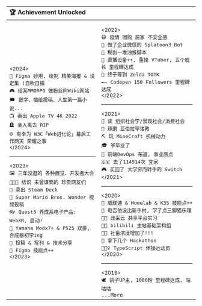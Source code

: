 <table>
<thead><tr><th colspan="3" align="left">🏆 Achievement Unlocked</th></tr></thead>
<tbody><tr>
<td>

<sub>&lt;2024&gt;</sub><br>
<kbd>🎨</kbd>&nbsp;&nbsp;<kbd>Figma 妙用, 绘制 精美海报 & 设定集 (自吹自擂</kbd><br>
<kbd>🎮</kbd>&nbsp;&nbsp;<kbd>给某MMORPG 做粉丝向Wiki网站</kbd><br>
<kbd>🗯️</kbd>&nbsp;&nbsp;<kbd>嵌字、插绘投稿、人生第一篇小说...</kbd><br>
<kbd>📺</kbd>&nbsp;&nbsp;<kbd>卖出 Apple TV 4K 2022</kbd><br>
<kbd>🪦</kbd>&nbsp;&nbsp;<kbd>亲人离去 RIP</kbd><br>
<kbd>🌐</kbd>&nbsp;&nbsp;<kbd>有幸为 W3C「Web进化论」幕后工作两天 荣耀之事</kbd><br>
<sup>&lt;/2024&gt;</sup>
<hr/>
<sub>&lt;2023&gt;</sub><br>
<kbd>🖼️</kbd>&nbsp;&nbsp;<kbd>三年没逛的 各种展览、开发者大会</kbd><br>
<kbd>🧑‍🤝‍🧑</kbd>&nbsp;&nbsp;<kbd>结识 未曾谋面的 珍贵网友们</kbd><br>
<kbd>🚂</kbd>&nbsp;&nbsp;<kbd>卖出 Steam Deck</kbd><br>
<kbd>🌺</kbd>&nbsp;&nbsp;<kbd>Super Mario Bros. Wonder 视频投稿</kbd><br>
<kbd>👓</kbd>&nbsp;&nbsp;<kbd>Quest3 养成系电子产品: WebXR, 启动!</kbd><br>
<kbd>🎹</kbd>&nbsp;&nbsp;<kbd>Yamaha Modx7+ & P525 双排, 合成器初学ing</kbd><br>
<kbd>📝</kbd>&nbsp;&nbsp;<kbd>投稿 & 写刊 & 技术分享</kbd><br>
<kbd>📐</kbd>&nbsp;&nbsp;<kbd>Figma 技能点++</kbd><br>
<sup>&lt;/2023&gt;</sup><br>

</td><td>

<sub>&lt;2022&gt;</sub><br>
<kbd>😷</kbd>&nbsp;&nbsp;<kbd>疫情 团购 居家 不安全感</kbd><br>
<kbd>🦑</kbd>&nbsp;&nbsp;<kbd>做了企业微信的 Splatoon3 Bot</kbd><br>
<kbd>🐒</kbd>&nbsp;&nbsp;<kbd>糊出一堆油猴脚本</kbd><br>
<kbd>🎥</kbd>&nbsp;&nbsp;<kbd>直播设备++, 重操 VTuber, 五个舰长 里程碑达成</kbd><br>
<kbd>💚</kbd>&nbsp;&nbsp;<kbd>终于等到 Zelda TOTK</kbd><br>
<kbd>✒✏️</kbd>&nbsp;&nbsp;<kbd>Codepen 150 Followers 里程碑达成</kbd><br>
<sup>&lt;/2022&gt;</sup>
<hr/>
<sub>&lt;2021&gt;</sub><br>
<kbd>📕</kbd>&nbsp;&nbsp;<kbd>读 组织社会学/景观社会/消费社会</kbd><br>
<kbd>🙏</kbd>&nbsp;&nbsp;<kbd>琢磨 亚伯拉罕诸教</kbd><br>
<kbd>⛏️</kbd>&nbsp;&nbsp;<kbd>玩 MineCraft 机械动力</kbd><br>
<kbd>🎓</kbd>&nbsp;&nbsp;<kbd>爷毕业了</kbd><br>
<kbd>🔄</kbd>&nbsp;&nbsp;<kbd>前端DevOps 布道, 事业原点</kbd><br>
<kbd>🇸🇪</kbd>&nbsp;&nbsp;<kbd>去了114514次 宜家</kbd><br>
<kbd>🎮</kbd>&nbsp;&nbsp;<kbd>买回了 大学穷而转手的 Switch</kbd><br>
<sup>&lt;/2021&gt;</sup>
<hr/>
<sub>&lt;2020&gt;</sub><br>
<kbd>💽</kbd>&nbsp;&nbsp;<kbd>威联通 & Homelab & K3S 技能点++</kbd><br>
<kbd>🎸</kbd>&nbsp;&nbsp;<kbd>电吉他没出新手村, 学了点三脚猫乐理</kbd><br>
<kbd>👨‍💻</kbd>&nbsp;&nbsp;<kbd>政采云 共享平台实习</kbd><br>
<kbd>👨‍💻</kbd>&nbsp;&nbsp;<kbd>bilibili 主站基础架构组</kbd><br>
<kbd>🐕‍🦺</kbd>&nbsp;&nbsp;<kbd>社畜浓度增加了!!!</kbd><br>
<kbd>🥈</kbd>&nbsp;&nbsp;<kbd>拿下几个 Hackathon</kbd><br>
<kbd>🤸🏽‍♀️</kbd>&nbsp;&nbsp;<kbd>TypeScript 体操运动员</kbd><br>
<sup>&lt;/2020&gt;</sup>
<hr/>
<sub>&lt;2019&gt;</sub><br>
<kbd>🕊</kbd>&nbsp;&nbsp;<kbd>鸽子UP主, 1000粉 里程碑达成, 咕咕咕</kbd><br>
<code>...More</code><br>

</td>
</tr>
</tbody></table>
